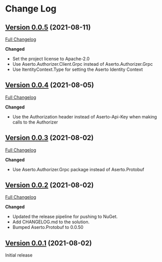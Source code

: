 # Change Log

## [Version 0.0.5](https://github.com/aserto-dev/aserto-dotnet/tree/v0.0.5) (2021-08-11)
[Full Changelog](https://github.com/aserto-dev/aserto-dotnet/compare/v0.0.4...v0.0.5)

**Changed**
- Set the project license to Apache-2.0
- Use Aserto.Authorizer.Client.Grpc instead of Aserto.Authorizer.Grpc
- Use ItentityContext.Type for setting the Aserto Identity Context

## [Version 0.0.4](https://github.com/aserto-dev/aserto-dotnet/tree/v0.0.4) (2021-08-05)
[Full Changelog](https://github.com/aserto-dev/aserto-dotnet/compare/v0.0.3...v0.0.4)

**Changed**
- Use the Authorization header instead of Aserto-Api-Key when making calls to the Authorizer

## [Version 0.0.3](https://github.com/aserto-dev/aserto-dotnet/tree/v0.0.3) (2021-08-02)
[Full Changelog](https://github.com/aserto-dev/aserto-dotnet/compare/v0.0.2...v0.0.3)

**Changed**
- Use Aserto.Authorizer.Grpc package instead of Aserto.Protobuf 

## [Version 0.0.2](https://github.com/aserto-dev/aserto-dotnet/tree/v0.0.2) (2021-08-02)
[Full Changelog](https://github.com/aserto-dev/aserto-dotnet/compare/v0.0.1...v0.0.2)

**Changed**
- Updated the release pipeline for pushing to NuGet.
- Add CHANGELOG.md to the solution.
- Bumped Aserto.Protobuf to 0.0.50

## [Version 0.0.1](https://github.com/aserto-dev/aserto-dotnet/tree/v0.0.1) (2021-08-02)

Initial release